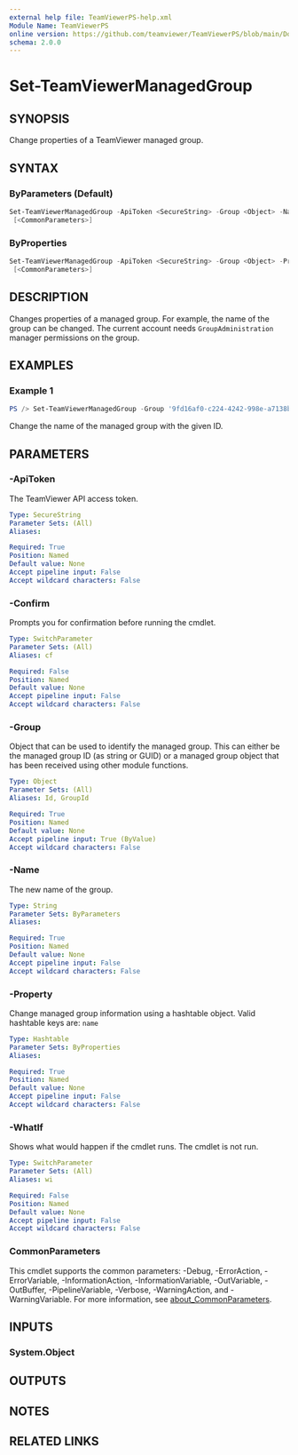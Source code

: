 ```yaml
---
external help file: TeamViewerPS-help.xml
Module Name: TeamViewerPS
online version: https://github.com/teamviewer/TeamViewerPS/blob/main/Docs/Help/Set-TeamViewerManagedGroup.md
schema: 2.0.0
---
```


# Set-TeamViewerManagedGroup

## SYNOPSIS

Change properties of a TeamViewer managed group.

## SYNTAX

### ByParameters (Default)

```powershell
Set-TeamViewerManagedGroup -ApiToken <SecureString> -Group <Object> -Name <String> [-WhatIf] [-Confirm]
 [<CommonParameters>]
```

### ByProperties

```powershell
Set-TeamViewerManagedGroup -ApiToken <SecureString> -Group <Object> -Property <Hashtable> [-WhatIf] [-Confirm]
 [<CommonParameters>]
```

## DESCRIPTION

Changes properties of a managed group. For example, the name of the group can be
changed. The current account needs `GroupAdministration` manager permissions on
the group.

## EXAMPLES

### Example 1

```powershell
PS /> Set-TeamViewerManagedGroup -Group '9fd16af0-c224-4242-998e-a7138b038dbb' -Name 'My New Group'
```

Change the name of the managed group with the given ID.

## PARAMETERS

### -ApiToken

The TeamViewer API access token.

```yaml
Type: SecureString
Parameter Sets: (All)
Aliases:

Required: True
Position: Named
Default value: None
Accept pipeline input: False
Accept wildcard characters: False
```

### -Confirm

Prompts you for confirmation before running the cmdlet.

```yaml
Type: SwitchParameter
Parameter Sets: (All)
Aliases: cf

Required: False
Position: Named
Default value: None
Accept pipeline input: False
Accept wildcard characters: False
```

### -Group

Object that can be used to identify the managed group.
This can either be the managed group ID (as string or GUID) or a managed group
object that has been received using other module functions.

```yaml
Type: Object
Parameter Sets: (All)
Aliases: Id, GroupId

Required: True
Position: Named
Default value: None
Accept pipeline input: True (ByValue)
Accept wildcard characters: False
```

### -Name

The new name of the group.

```yaml
Type: String
Parameter Sets: ByParameters
Aliases:

Required: True
Position: Named
Default value: None
Accept pipeline input: False
Accept wildcard characters: False
```

### -Property

Change managed group information using a hashtable object.
Valid hashtable keys are: `name`

```yaml
Type: Hashtable
Parameter Sets: ByProperties
Aliases:

Required: True
Position: Named
Default value: None
Accept pipeline input: False
Accept wildcard characters: False
```

### -WhatIf

Shows what would happen if the cmdlet runs.
The cmdlet is not run.

```yaml
Type: SwitchParameter
Parameter Sets: (All)
Aliases: wi

Required: False
Position: Named
Default value: None
Accept pipeline input: False
Accept wildcard characters: False
```

### CommonParameters

This cmdlet supports the common parameters: -Debug, -ErrorAction, -ErrorVariable, -InformationAction, -InformationVariable, -OutVariable, -OutBuffer, -PipelineVariable, -Verbose, -WarningAction, and -WarningVariable. For more information, see [about_CommonParameters](http://go.microsoft.com/fwlink/?LinkID=113216).

## INPUTS

### System.Object

## OUTPUTS

## NOTES

## RELATED LINKS
